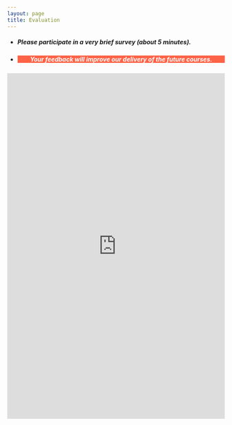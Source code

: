 ```yaml
---
layout: page
title: Evaluation 
--- 
```



<html>
<body>
  
  <ul>
    <li> <h5> Please participate in a very brief survey (about 5 minutes). </h5> </li>
    <li> <h5 style="background-color:Tomato; color:white; text-align: center;"> Your feedback will improve our delivery of the future courses. </h5> </li>
    </ul>

  </body>
</html>

<iframe src="https://docs.google.com/forms/d/e/1FAIpQLSfhyPVhyVpE2LbvOGrK9fcpd0-hTwQI_PMyWqcrtJVmRM6tag/viewform?usp=share_link" width="100%" height="800" frameborder="0" marginheight="0" marginwidth="0">Loading… </iframe>
